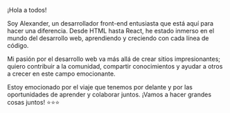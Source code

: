 ¡Hola a todos!

Soy Alexander, un desarrollador front-end entusiasta que está aquí para hacer una diferencia. Desde HTML hasta React, he estado inmerso en el mundo del desarrollo web, aprendiendo y creciendo con cada línea de código.

Mi pasión por el desarrollo web va más allá de crear sitios impresionantes; quiero contribuir a la comunidad, compartir conocimientos y ayudar a otros a crecer en este campo emocionante.

Estoy emocionado por el viaje que tenemos por delante y por las oportunidades de aprender y colaborar juntos. ¡Vamos a hacer grandes cosas juntos! ⭐⭐⭐
